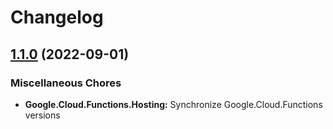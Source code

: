 # Changelog

## [1.1.0](https://github.com/chingor13/functions-framework-dotnet/compare/Google.Cloud.Functions.Hosting-1.0.0...Google.Cloud.Functions.Hosting-1.1.0) (2022-09-01)


### Miscellaneous Chores

* **Google.Cloud.Functions.Hosting:** Synchronize Google.Cloud.Functions versions
